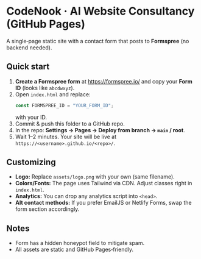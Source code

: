# CodeNook · AI Website Consultancy (GitHub Pages)

A single‑page static site with a contact form that posts to **Formspree** (no backend needed).

## Quick start

1. **Create a Formspree form** at https://formspree.io/ and copy your **Form ID** (looks like `abcdwxyz`).
2. Open `index.html` and replace:
   ```js
   const FORMSPREE_ID = "YOUR_FORM_ID";
   ```
   with your ID.
3. Commit & push this folder to a GitHub repo.
4. In the repo: **Settings → Pages → Deploy from branch → `main` / root**.
5. Wait 1–2 minutes. Your site will be live at `https://<username>.github.io/<repo>/`.

## Customizing

- **Logo:** Replace `assets/logo.png` with your own (same filename).
- **Colors/Fonts:** The page uses Tailwind via CDN. Adjust classes right in `index.html`.
- **Analytics:** You can drop any analytics script into `<head>`.
- **Alt contact methods:** If you prefer EmailJS or Netlify Forms, swap the form section accordingly.


## Notes
- Form has a hidden honeypot field to mitigate spam.
- All assets are static and GitHub Pages‑friendly.
